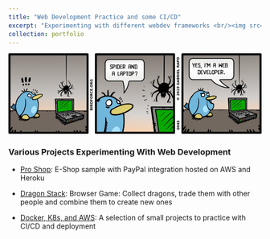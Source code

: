 ```yaml
---
title: "Web Development Practice and some CI/CD"
excerpt: "Experimenting with different webdev frameworks <br/><img src='/images/web_developer.jpg' width=480 height=240>"
collection: portfolio
---
```


![image](/images/web_developer.jpg)

### Various Projects Experimenting With Web Development

* [Pro Shop](https://github.com/AndLydakis/EShop): E-Shop sample with PayPal integration hosted on AWS and Heroku
  
* [Dragon Stack](https://github.com/AndLydakis/DStack): Browser Game: Collect dragons, trade them with other people and combine them to create new ones

* [Docker, K8s, and AWS](https://github.com/AndLydakis/DockerK8s): A selection of small projects to practice with CI/CD and deployment